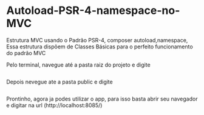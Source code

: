 # Autoload-PSR-4-namespace-no-MVC

 Estrutura MVC usando o Padrão PSR-4, composer autoload,namespace,
 Essa estrutura dispõem de Classes Básicas para o perfeito funcionamento do padrão MVC

 Pelo terminal, navegue até a pasta raiz do projeto e digite

 ``` composer install
 ```

 Depois nevegue ate a pasta public e digite

``` php -S localhost:8085
```

Prontinho, agora ja podes utilizar o app, para isso basta abrir seu navegador e digitar na url (http://localhost:8085/)
